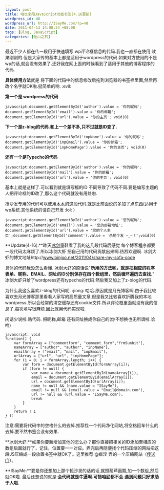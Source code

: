```yaml
--- 
layout: post
title: 咱也来段JavaScript功能书签(4.16更新)
wordpress_id: 48
wordpress_url: http://ISayMe.com/?p=48
date: 2011-04-13 14:00:24 +08:00
tags: [Blog, JavaScript]
categories: [他山之石]
---
```

最近不少人都在传一段用于快速填写 wp评论框信息的代码.我也一直都在使用 效果刚刚的.但是大家传的基本上都是适用于wordpress的代码.如果对方使用的不是wp的话,就会没有效果了.还好我在网上逛的时候看到了适用于其他的博客程序的代码.

**具体使用方法**就是 将下面的代码中的信息修改后拖到浏览器的书签栏里面,然后再改个名字就OK啦.挺简单的哟. :evil: 

**第一个是 wordpress的代码**

	javascript:document.getElementById('author').value = '你的昵称'; document.getElementById('email').value = '你的邮箱'; document.getElementById('url').value = '你的主页'; void(0)

**下一个是z-blog的代码.和上一个差不多,只不过就是ID变了.**

	javascript:document.getElementById('inpName').value = '你的昵称'; document.getElementById('inpEmail').value = '你的邮箱'; document.getElementById('inpHomePage').value = '你的主页'; void(0) 

**还有一个是Typecho的代码**

	javascript:document.getElementById('author').value = '你的昵称'; document.getElementById('mail').value = '你的邮箱'; document.getElementById('url').value = '你的主页'; void(0)

基本上就是这样了.可以看到就是填写框的ID 不同导致了代码不同.要是编写主题的人把评论框的ID改了,那么这个代码就没有用处啦.

抢沙发专用的代码可以使用[木木](http://immmmm.com/)的这段代码.就是比前面说的多加了点东西(适用于wp系统.其他系统的请自己开发 :lol: )

	javascript:document.getElementById('author').value = '您的昵称'; document.getElementById('email').value = '您的邮箱地址'; document.getElementById('url').value = '您的个人主页';document.getElementById('comment').value = '杀勒个发 —_—！';void(0)

**Update(4-16):**昨天[冰剑](http://www.binjoo.net)童鞋看了我的这几段代码后感觉 每个博客程序都要一段代码太麻烦了.所以冰剑大虾 把自己用的代码贡献出来啊.热烈欢迎啊. 冰剑大虾的博文地址http://www.binjoo.net/2011/04/share-my-sofa-code

具体的代码我没怎么看懂. 冰剑大虾的原话说"**所用的方法呢，就是把相应的程序表单、昵称、EMAIL、网址的ID分别保存在四个数组里，然后循环遍历去查找.**" 冰剑大虾只给了wordpress还有typecho的代码.然后我又加上了z-blog的代码.

为什么我这么喜欢z-blog的代码呢. :jiong: 哈哈.原因就是月光博客啊.由于我比较喜欢去月光博客那里看看人家写的高质量文章,但是我又比较喜欢折腾我的本地wordpress.所以会经常的清空缓存还有cookie文件.所以评论框里面就没有我的信息了.每次填写很麻烦.因此就用代码实现啦.

闲话少说啦.贴代码. 把昵称,邮箱 还有网址换成你自己的(你不想换也无所谓啦.哈哈)

	javascript: void
	function() {
		var formArray = ["commentform", "comment_form","frmSumbit"],
		nameArray = ["author", "author", "inpName"],
		emailArray = ["email", "mail", "inpEmail"],
		urlArray = ["url", "url", "inpHomePage"];
		for (i = 0; i < formArray.length; i++) {
			var form = document.getElementById(formArray[i]);
			if (form != null) {
				var name = document.getElementById(nameArray[i]),
				email = document.getElementById(emailArray[i]),
				url = document.getElementById(urlArray[i]);
				name != null && (name.value = "ISayMe"),
				email != null && (email.value = "Email@domain.com"),
				url != null && (url.value = "ISayMe.com");
				break
			}
		}
		return ! 1
	} ()
注意:需要将代码中的空格什么的去掉.推荐找一个代码净化网站,将空格回车什么的去掉.要不然书签会没有效果.

**冰剑大虾:**如果你要新增加其他的怎么办？那你直接把相关的ID添加至相应的数组后面就行了，记住，位置要一一对应。弄完后再随便找个代码压缩的网站把这段JS压缩成一段放置书签中就OK了。这里推荐 @疯淫 弄的一个压缩网站（[传送门](http://scriptcode.info/?hl=zh-CN)）。

**ISayMe:**要是你还想加上那个抢沙发的话的话,就照葫芦画瓢,加一个数组,然后就OK啦.
最后还想说的就是:**会代码就是牛逼啊.可惜咱屁都不会.遇到问题只好求助于人啦.**
